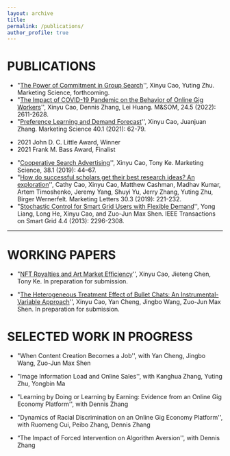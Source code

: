 ```yaml
---
layout: archive
title:
permalink: /publications/
author_profile: true
---
```


PUBLICATIONS  
======

* "[The Power of Commitment in Group Search](https://arxiv.org/abs/2205.00171)'', Xinyu Cao, Yuting Zhu. Marketing Science, forthcoming.
* "[The Impact of COVID-19 Pandemic on the Behavior of Online Gig Workers](https://arxiv.org/abs/2302.13455)'', Xinyu Cao, Dennis Zhang, Lei Huang. M&SOM, 24.5 (2022): 2611-2628.
* "[Preference Learning and Demand Forecast](https://arxiv.org/abs/2302.13455)'', Xinyu Cao, Juanjuan Zhang. Marketing Science 40.1 (2021): 62-79. 
 + 2021 John D. C. Little Award, Winner
 + 2021 Frank M. Bass Award, Finalist
* "[Cooperative Search Advertising](https://arxiv.org/abs/2302.13455)'', Xinyu Cao, Tony Ke. Marketing Science, 38.1 (2019): 44–67.
* "[How do successful scholars get their best research ideas? An exploration](https://arxiv.org/abs/2302.13455)'', Cathy Cao, Xinyu Cao, Matthew Cashman, Madhav Kumar, Artem Timoshenko, Jeremy Yang, Shuyi Yu, Jerry Zhang, Yuting Zhu, Birger Wernerfelt. Marketing Letters 30.3 (2019): 221-232.
* "[Stochastic Control for Smart Grid Users with Flexible Demand](https://arxiv.org/abs/2302.13455)'', Yong Liang, Long He, Xinyu Cao, and Zuo-Jun Max Shen. IEEE Transactions on Smart Grid 4.4 (2013): 2296-2308.
***



WORKING PAPERS
======
* "[NFT Royalties and Art Market Efficiency]()'', Xinyu Cao, Jieteng Chen, Tony Ke. In preparation for submission.

* "[The Heterogeneous Treatment Effect of Bullet Chats: An Instrumental-Variable Approach]()'', Xinyu Cao, Yan Cheng, Jingbo Wang, Zuo-Jun Max Shen. In preparation for submission.



SELECTED WORK IN PROGRESS
======
* "When Content Creation Becomes a Job'', with Yan Cheng, Jingbo Wang, Zuo-Jun Max Shen

* "Image Information Load and Online Sales'', with Kanghua Zhang, Yuting Zhu, Yongbin Ma

* "Learning by Doing or Learning by Earning: Evidence from an Online Gig Economy Platform'', with Dennis Zhang

* "Dynamics of Racial Discrimination on an Online Gig Economy Platform'', with Ruomeng Cui, Peibo Zhang, Dennis Zhang

* “The Impact of Forced Intervention on Algorithm Aversion'', with Dennis Zhang

